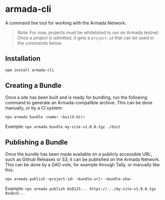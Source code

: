 # armada-cli

A command line tool for working with the Armada Network.

> Note: For now, projects must be whitelisted to run on Armada testnet. Once a project is admitted, it gets a `project-id` that can be used in the commands below.

## Installation

```sh
npm install armada-cli
```

## Creating a Bundle

Once a site has been built and is ready for bundling, run the following command to generate an Armada-compatible archive. This can be done manually, or by a CI system:

```sh
npx armada bundle <name> <build-dir>
```

Example: `npx armada bundle my-site-v1.0.0.tgz ./dist`

## Publishing a Bundle

Once the bundle has been made available on a publicly accessible URL, such as Github Releases or S3, it can be published on the Armada Network. This can be done by a DAO vote, for example through Tally, or manually like this:

```sh
npx armada publish <project-id> <bundle-url> <bundle-sha>
```

Example: `npx armada publish 0x0123... https://.../my-site-v1.0.0.tgz 0xabcd...`
